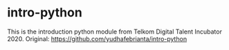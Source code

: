 # intro-python

This is the introduction python module from Telkom Digital Talent Incubator 2020.
Original: https://github.com/yudhafebrianta/intro-python

